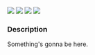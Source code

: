 [![](https://img.shields.io/badge/release-v0.5.0-informational.svg)](https://github.com/Paveloom/C2/releases/tag/v0.5.0) [![](https://img.shields.io/badge/powered%20by-celerite-critical.svg)](https://github.com/dfm/celerite/) [![](https://img.shields.io/badge/powered%20by-george-critical.svg)](https://github.com/dfm/george/) [![](https://img.shields.io/badge/powered%20by-emcee-critical.svg)](https://github.com/dfm/emcee/) 

### Description

Something's gonna be here.